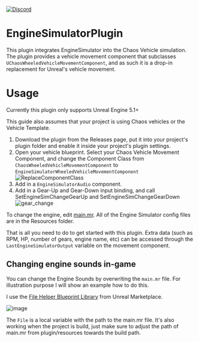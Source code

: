 [![Discord](https://img.shields.io/discord/1028718524182577283?label=Discord%20)](https://discord.gg/GGthsd4NRy)
# EngineSimulatorPlugin

This plugin integrates EngineSimulator into the Chaos Vehicle simulation. The plugin provides a vehicle movement component that subclasses `UChaosWheeledVehicleMovementComponent`, and as such it is a drop-in replacement for Unreal's vehicle movement.

# Usage

Currently this plugin only supports Unreal Engine 5.1+

This guide also assumes that your project is using Chaos vehicles or the Vehicle Template.

1. Download the plugin from the Releases page, put it into your project's plugin folder and enable it inside your project's plugin settings.
2. Open your vehicle blueprint. Select your Chaos Vehicle Movement Component, and change the Component Class from `ChaosWheeledVehicleMovementComponent` to `EngineSimulatorWheeledVehicleMovementComponent`
![ReplaceComponentClass](https://user-images.githubusercontent.com/8600772/226207696-951aaae3-2547-40ae-81bf-407d0fb5bed6.png)
3. Add in a `EngineSimulatorAudio` component.
4. Add in a Gear-Up and Gear-Down input binding, and call SetEngineSimChangeGearUp and SetEngineSimChangeGearDown
![gear_change](https://user-images.githubusercontent.com/8600772/226207860-61120a57-6a01-4a57-bf23-aa2049ff0b5c.png)

To change the engine, edit [main.mr](Resources/assets/main.mr). All of the Engine Simulator config files are in the Resources folder.

That is all you need to do to get started with this plugin. Extra data (such as RPM, HP, number of gears, engine name, etc) can be accessed through the `LastEngineSimulatorOutput` variable on the movement component.

## Changing engine sounds in-game
You can change the Engine Sounds by overwriting the `main.mr` file. For illustration purpose I will show an example how to do this. 

I use the [File Helper Blueprint Library](https://www.unrealengine.com/marketplace/en-US/product/file-helper-bp-library) from Unreal Marketplace. 

![image](https://github.com/1NoobDev/EngineSimulatorPlugin/assets/20015201/ba59d3a4-2c43-4f80-885c-f00d20a8cde8)

The `File` is a local variable with the path to the main.mr file. It's also working when the project is build, just make sure to adjust the path of main.mr from plugin/resources towards the build path. 
